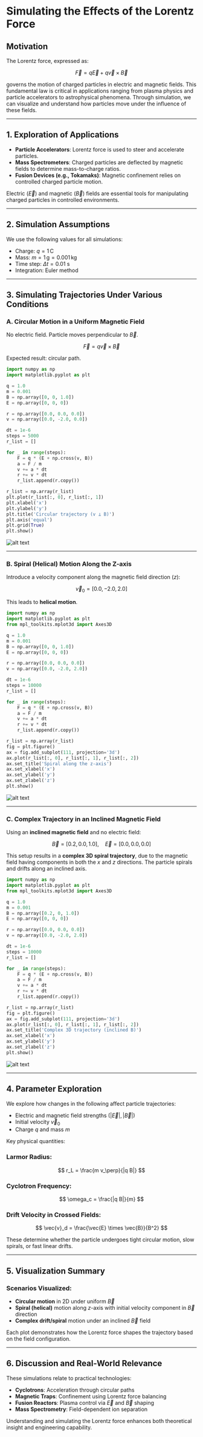 # Simulating the Effects of the Lorentz Force

## Motivation

The Lorentz force, expressed as:

$$
\vec{F} = q\vec{E} + q\vec{v} \times \vec{B}
$$

governs the motion of charged particles in electric and magnetic fields. This fundamental law is critical in applications ranging from plasma physics and particle accelerators to astrophysical phenomena. Through simulation, we can visualize and understand how particles move under the influence of these fields.

---

## 1. Exploration of Applications

- **Particle Accelerators**: Lorentz force is used to steer and accelerate particles.
- **Mass Spectrometers**: Charged particles are deflected by magnetic fields to determine mass-to-charge ratios.
- **Fusion Devices (e.g., Tokamaks)**: Magnetic confinement relies on controlled charged particle motion.

Electric ($\vec{E}$) and magnetic ($\vec{B}$) fields are essential tools for manipulating charged particles in controlled environments.

---

## 2. Simulation Assumptions

We use the following values for all simulations:

- Charge: $q = 1 \, \text{C}$
- Mass: $m = 1 \, \text{g} = 0.001 \, \text{kg}$
- Time step: $\Delta t = 0.01$ s
- Integration: Euler method

---

## 3. Simulating Trajectories Under Various Conditions

### A. Circular Motion in a Uniform Magnetic Field

No electric field. Particle moves perpendicular to $\vec{B}$.

$$
\vec{F} = q \vec{v} \times \vec{B}
$$

Expected result: circular path.

```python
import numpy as np
import matplotlib.pyplot as plt

q = 1.0
m = 0.001
B = np.array([0, 0, 1.0])
E = np.array([0, 0, 0])

r = np.array([0.0, 0.0, 0.0])
v = np.array([0.0, -2.0, 0.0])

dt = 1e-6
steps = 5000
r_list = []

for _ in range(steps):
    F = q * (E + np.cross(v, B))
    a = F / m
    v += a * dt
    r += v * dt
    r_list.append(r.copy())

r_list = np.array(r_list)
plt.plot(r_list[:, 0], r_list[:, 1])
plt.xlabel('x')
plt.ylabel('y')
plt.title('Circular trajectory (v ⊥ B)')
plt.axis('equal')
plt.grid(True)
plt.show()
```

![alt text](Figure_1.png)

---

### B. Spiral (Helical) Motion Along the Z-axis

Introduce a velocity component along the magnetic field direction ($z$):

$$
\vec{v}_0 = [0.0, -2.0, 2.0]
$$

This leads to **helical motion**.

```python
import numpy as np
import matplotlib.pyplot as plt
from mpl_toolkits.mplot3d import Axes3D

q = 1.0
m = 0.001
B = np.array([0, 0, 1.0])
E = np.array([0, 0, 0])

r = np.array([0.0, 0.0, 0.0])
v = np.array([0.0, -2.0, 2.0])

dt = 1e-6
steps = 10000
r_list = []

for _ in range(steps):
    F = q * (E + np.cross(v, B))
    a = F / m
    v += a * dt
    r += v * dt
    r_list.append(r.copy())

r_list = np.array(r_list)
fig = plt.figure()
ax = fig.add_subplot(111, projection='3d')
ax.plot(r_list[:, 0], r_list[:, 1], r_list[:, 2])
ax.set_title('Spiral along the z-axis')
ax.set_xlabel('x')
ax.set_ylabel('y')
ax.set_zlabel('z')
plt.show()
```

![alt text](Figure_2.png)

---

### C. Complex Trajectory in an Inclined Magnetic Field

Using an **inclined magnetic field** and no electric field:

$$
\vec{B} = [0.2, 0.0, 1.0], \quad \vec{E} = [0.0, 0.0, 0.0]
$$

This setup results in a **complex 3D spiral trajectory**, due to the magnetic field having components in both the $x$ and $z$ directions. The particle spirals and drifts along an inclined axis.

```python
import numpy as np
import matplotlib.pyplot as plt
from mpl_toolkits.mplot3d import Axes3D

q = 1.0
m = 0.001
B = np.array([0.2, 0, 1.0])
E = np.array([0, 0, 0])

r = np.array([0.0, 0.0, 0.0])
v = np.array([0.0, -2.0, 2.0])

dt = 1e-6
steps = 10000
r_list = []

for _ in range(steps):
    F = q * (E + np.cross(v, B))
    a = F / m
    v += a * dt
    r += v * dt
    r_list.append(r.copy())

r_list = np.array(r_list)
fig = plt.figure()
ax = fig.add_subplot(111, projection='3d')
ax.plot(r_list[:, 0], r_list[:, 1], r_list[:, 2])
ax.set_title('Complex 3D trajectory (inclined B)')
ax.set_xlabel('x')
ax.set_ylabel('y')
ax.set_zlabel('z')
plt.show()
```

![alt text](Figure_3.png)

---

## 4. Parameter Exploration

We explore how changes in the following affect particle trajectories:

- Electric and magnetic field strengths ($|\vec{E}|, |\vec{B}|$)
- Initial velocity $\vec{v}_0$
- Charge $q$ and mass $m$

Key physical quantities:

### Larmor Radius:

$$
r_L = \frac{m v_\perp}{|q B|}
$$

### Cyclotron Frequency:

$$
\omega_c = \frac{|q B|}{m}
$$

### Drift Velocity in Crossed Fields:

$$
\vec{v}_d = \frac{\vec{E} \times \vec{B}}{B^2}
$$

These determine whether the particle undergoes tight circular motion, slow spirals, or fast linear drifts.

---

## 5. Visualization Summary

### Scenarios Visualized:

- **Circular motion** in 2D under uniform $\vec{B}$
- **Spiral (helical)** motion along $z$-axis with initial velocity component in $\vec{B}$ direction
- **Complex drift/spiral** motion under an inclined $\vec{B}$ field

Each plot demonstrates how the Lorentz force shapes the trajectory based on the field configuration.

---

## 6. Discussion and Real-World Relevance

These simulations relate to practical technologies:

- **Cyclotrons**: Acceleration through circular paths
- **Magnetic Traps**: Confinement using Lorentz force balancing
- **Fusion Reactors**: Plasma control via $\vec{E}$ and $\vec{B}$ shaping
- **Mass Spectrometry**: Field-dependent ion separation

Understanding and simulating the Lorentz force enhances both theoretical insight and engineering capability.
